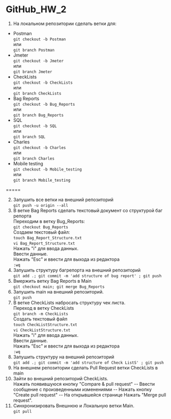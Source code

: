# GitHub_HW_2  
1. На локальном репозитории сделать ветки для:  
- Postman  
`git checkout -b Postman`  
или   
`git branch Postman`  
- Jmeter  
`git checkout -b Jmeter`  
или  
`git branch Jmeter`  
- CheckLists  
`git checkout -b CheckLists`  
или  
`git branch CheckLists`  
- Bag Reports  
`git checkout -b Bug_Reports`  
или   
`git branch Bug_Reports`  
- SQL  
`git checkout -b SQL`  
или   
`git branch SQL`  
- Charles  
`git checkout -b Charles`  
или   
`git branch Charles`  
- Mobile testing  
`git checkout -b Mobile_testing`  
или   
`git branch Mobile_testing`  

=====  

2. Запушить все ветки на внешний репозиторий  
`git push -u origin --all`  
3. В ветке Bag Reports сделать текстовый документ со структурой баг репорта  
Переходим в ветку Bug_Reports:  
`git checkout Bug_Reports `  
Создаем текстовый файл:  
`touch Bag_Report_Structure.txt`    
`vi Bag_Report_Structure.txt`  
Нажать "i" для ввода данных.  
Ввести данные.  
Нажать "Esc" и ввести для выхода из редактора  
`:wq`  
4. Запушить структуру багрепорта на внешний репозиторий  
`git add .; git commit -m 'add structure of bug report' ; git push`  
5. Вмержить ветку Bag Reports в Main  
`git checkout main; git merge Bug_Reports`  
6. Запушить main на внешний репозиторий.  
`git push`  
7. В ветке CheckLists набросать структуру чек листа.  
Переход в ветку CheckLists  
`git branch -m CheckLists`  
Создать текстовый файл   
`touch CheckListStructure.txt`  
`vi CheckListStructure.txt`  
Нажать "i" для ввода данных.  
Ввести данные.  
Нажать "Esc" и ввести для выхода из редактора  
`:wq`   
8. Запушить структуру на внешний репозиторий  
`git add .; git commit -m 'add structure of Check ListS' ; git push`  
9. На внешнем репозитории сделать Pull Request ветки CheckLists в main  
10. Зайти во внешний репозиторий CheckLists.  
Нажать появившуюся кнопку "Compare & pull request" -- Ввести сообщение с произведенными изменениями -- 
Нажать кнопку "Create pull request"  -- На открывшейся странице Нажать "Merge pull request".  
11. Синхронизировать Внешнюю и Локальную ветки Main.  
`git pull`  
